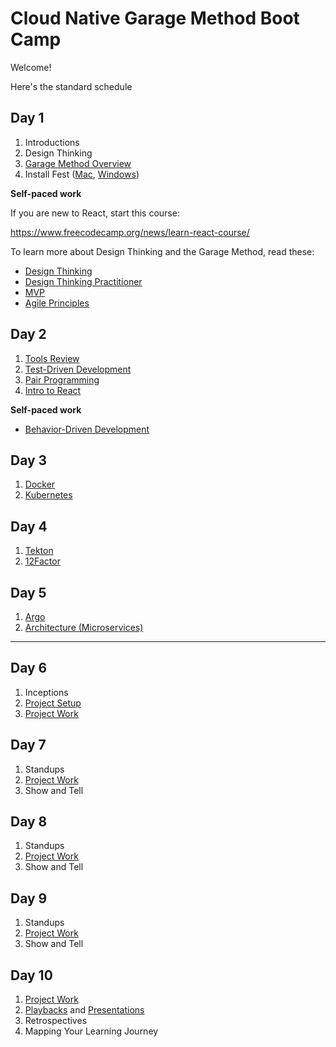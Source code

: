 # Cloud Native Garage Method Boot Camp

Welcome!

Here's the standard schedule

## Day 1

1. Introductions
1. Design Thinking
1. [Garage Method Overview](https://ibm.box.com/s/2cdwroay4a4mpc0ti778c2hknol925q1)
1. Install Fest ([Mac](./computer-setup/mac.md), [Windows](./computer-setup/windows.md))

**Self-paced work**

If you are new to React, start this course:

https://www.freecodecamp.org/news/learn-react-course/

To learn more about Design Thinking and the Garage Method, read these:

- [Design Thinking](https://www.ibm.com/garage/method/practices/think/enterprise-design-thinking/)
- [Design Thinking Practitioner](https://www.ibm.com/design/thinking/page/courses/Practitioner)
- [MVP](https://www.ibm.com/garage/method/practices/think/practice_minimum_viable_product/)
- [Agile Principles](https://www.ibm.com/garage/method/practices/culture/practice_agile_principles/)

## Day 2

1. [Tools Review](./computer-setup/tools.md)
1. [Test-Driven Development](./tdd/README.md)
1. [Pair Programming](./xp/pair-programming.md)
1. [Intro to React](./react/README.md)

**Self-paced work**

- [Behavior-Driven Development](https://www.ibm.com/garage/method/practices/code/practice_behavior_driven_development/)

## Day 3

1. [Docker](https://www.katacoda.com/courses/docker)
1. [Kubernetes](https://cloudnative101.dev/lectures/kube-overview/)

## Day 4

1. [Tekton](./tekton/README.md)
1. [12Factor](https://cloudnative101.dev/lectures/cloud-native/)

## Day 5

1. [Argo](./argo/qa.md)
1. [Architecture (Microservices)](https://cloudnative101.dev/lectures/cloud-native/)

---

## Day 6

1. Inceptions
1. [Project Setup](./projects/index.md)
1. [Project Work](./projects/index.md)

## Day 7

1. Standups
1. [Project Work](./projects/index.md)
1. Show and Tell

## Day 8

1. Standups
1. [Project Work](./projects/index.md)
1. Show and Tell

## Day 9

1. Standups
1. [Project Work](./projects/index.md)
1. Show and Tell

## Day 10

1. [Project Work](./projects/index.md)
1. [Playbacks](./projects/playbacks.md) and [Presentations](./projects/presentation.md)
1. Retrospectives
1. Mapping Your Learning Journey
